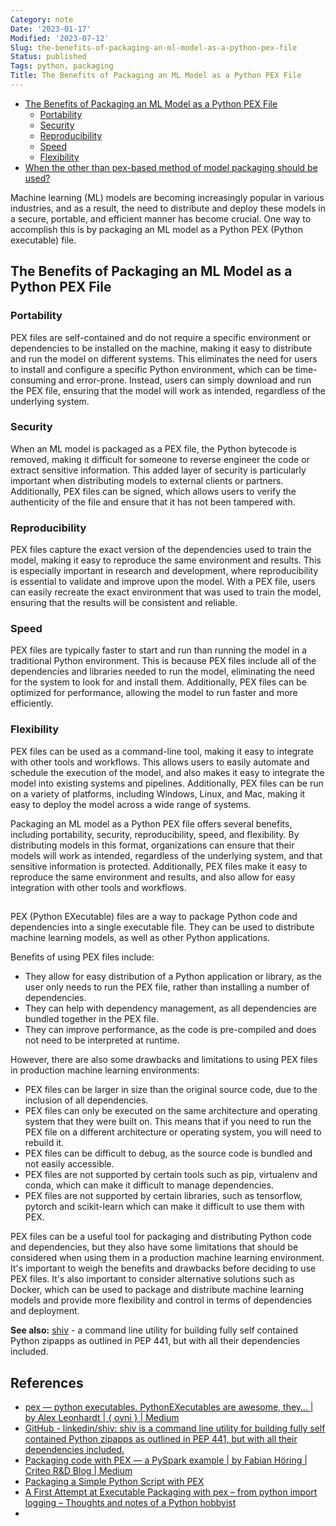 ```yaml
---
Category: note
Date: '2023-01-17'
Modified: '2023-07-12'
Slug: the-benefits-of-packaging-an-ml-model-as-a-python-pex-file
Status: published
Tags: python, packaging
Title: The Benefits of Packaging an ML Model as a Python PEX File
---
```


<!-- MarkdownTOC autolink="true" autoanchor="true" -->

- [The Benefits of Packaging an ML Model as a Python PEX File](#the-benefits-of-packaging-an-ml-model-as-a-python-pex-file)
	- [Portability](#portability)
	- [Security](#security)
	- [Reproducibility](#reproducibility)
	- [Speed](#speed)
	- [Flexibility](#flexibility)
- [When the other than pex-based method of model packaging should be used?](#when-the-other-than-pex-based-method-of-model-packaging-should-be-used)

<!-- /MarkdownTOC -->



Machine learning (ML) models are becoming increasingly popular in various industries, and as a result, the need to distribute and deploy these models in a secure, portable, and efficient manner has become crucial. One way to accomplish this is by packaging an ML model as a Python PEX (Python executable) file.

<a id="the-benefits-of-packaging-an-ml-model-as-a-python-pex-file"></a>
## The Benefits of Packaging an ML Model as a Python PEX File

<a id="portability"></a>
### Portability

PEX files are self-contained and do not require a specific environment or dependencies to be installed on the machine, making it easy to distribute and run the model on different systems. This eliminates the need for users to install and configure a specific Python environment, which can be time-consuming and error-prone. Instead, users can simply download and run the PEX file, ensuring that the model will work as intended, regardless of the underlying system.

<a id="security"></a>
### Security

When an ML model is packaged as a PEX file, the Python bytecode is removed, making it difficult for someone to reverse engineer the code or extract sensitive information. This added layer of security is particularly important when distributing models to external clients or partners. Additionally, PEX files can be signed, which allows users to verify the authenticity of the file and ensure that it has not been tampered with.

<a id="reproducibility"></a>
### Reproducibility

PEX files capture the exact version of the dependencies used to train the model, making it easy to reproduce the same environment and results. This is especially important in research and development, where reproducibility is essential to validate and improve upon the model. With a PEX file, users can easily recreate the exact environment that was used to train the model, ensuring that the results will be consistent and reliable.

<a id="speed"></a>
### Speed

PEX files are typically faster to start and run than running the model in a traditional Python environment. This is because PEX files include all of the dependencies and libraries needed to run the model, eliminating the need for the system to look for and install them. Additionally, PEX files can be optimized for performance, allowing the model to run faster and more efficiently.

<a id="flexibility"></a>
### Flexibility

PEX files can be used as a command-line tool, making it easy to integrate with other tools and workflows. This allows users to easily automate and schedule the execution of the model, and also makes it easy to integrate the model into existing systems and pipelines. Additionally, PEX files can be run on a variety of platforms, including Windows, Linux, and Mac, making it easy to deploy the model across a wide range of systems.

Packaging an ML model as a Python PEX file offers several benefits, including portability, security, reproducibility, speed, and flexibility. By distributing models in this format, organizations can ensure that their models will work as intended, regardless of the underlying system, and that sensitive information is protected. Additionally, PEX files make it easy to reproduce the same environment and results, and also allow for easy integration with other tools and workflows.



## 
PEX (Python EXecutable) files are a way to package Python code and dependencies into a single executable file. They can be used to distribute machine learning models, as well as other Python applications.

Benefits of using PEX files include:

-   They allow for easy distribution of a Python application or library, as the user only needs to run the PEX file, rather than installing a number of dependencies.
-   They can help with dependency management, as all dependencies are bundled together in the PEX file.
-   They can improve performance, as the code is pre-compiled and does not need to be interpreted at runtime.

However, there are also some drawbacks and limitations to using PEX files in production machine learning environments:

-   PEX files can be larger in size than the original source code, due to the inclusion of all dependencies.
-   PEX files can only be executed on the same architecture and operating system that they were built on. This means that if you need to run the PEX file on a different architecture or operating system, you will need to rebuild it.
-   PEX files can be difficult to debug, as the source code is bundled and not easily accessible.
-   PEX files are not supported by certain tools such as pip, virtualenv and conda, which can make it difficult to manage dependencies.
-   PEX files are not supported by certain libraries, such as tensorflow, pytorch and scikit-learn which can make it difficult to use them with PEX.

PEX files can be a useful tool for packaging and distributing Python code and dependencies, but they also have some limitations that should be considered when using them in a production machine learning environment. It's important to weigh the benefits and drawbacks before deciding to use PEX files. It's also important to consider alternative solutions such as Docker, which can be used to package and distribute machine learning models and provide more flexibility and control in terms of dependencies and deployment.

**See also:**
[shiv](https://github.com/linkedin/shiv) - a command line utility for building fully self contained Python zipapps as outlined in PEP 441, but with all their dependencies included.

## References
- [pex — python executables. PythonEXecutables are awesome, they… | by Alex Leonhardt | { ovni } | Medium](https://medium.com/ovni/pex-python-executables-c0ea39cee7f1)
- [GitHub - linkedin/shiv: shiv is a command line utility for building fully self contained Python zipapps as outlined in PEP 441, but with all their dependencies included.](https://github.com/linkedin/shiv)
- [Packaging code with PEX — a PySpark example | by Fabian Höring | Criteo R&D Blog | Medium](https://medium.com/criteo-engineering/packaging-code-with-pex-a-pyspark-example-9057f9f144f3)
- [Packaging a Simple Python Script with PEX](https://idle.run/simple-pex)
- [A First Attempt at Executable Packaging with pex – from python import logging – Thoughts and notes of a Python hobbyist](https://bskinn.github.io/First-Attempt-pex/)
- 
